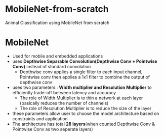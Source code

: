 # MobileNet-from-scratch
Animal Classification using MobileNet from scratch

# MobileNet
* Used for mobile and embedded applications
* uses **Depthwise Separable Convolution(Depthwise Conv + Pointwise Conv)** instead of standard convolution 
    * Depthwise conv applies a single filter to each input channel, Pointwise conv then applies a 1x1 filter to combine the output of depthwise conv
* uses two parameters : **Width multiplier and Resolution Multiplier** to efficiently trade-off between latency and accuracy
    * The role of Width Multiplier is to thin a network at each layer (basically reduces the number of channels)
    * The role of Resolution Multiplier is to reduce the size of the layer
* these parameters allow user to choose the model architecture based on constraints and application
* The architecture has total **28 layers**(when counted Depthwise Conv & Pointwise Conv as two seperate layers)

